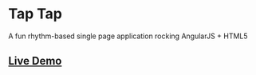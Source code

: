 # Tap Tap
A fun rhythm-based single page application rocking AngularJS + HTML5

## [Live Demo](http://josiah1888.github.io/#/level/1)
